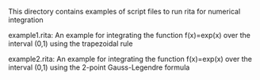 This directory contains examples of script files to run rita
for numerical integration

example1.rita:
An example for integrating the function f(x)=exp(x) over the interval (0,1) using the trapezoidal
rule

example2.rita:
An example for integrating the function f(x)=exp(x) over the interval (0,1) using the 2-point
Gauss-Legendre formula
